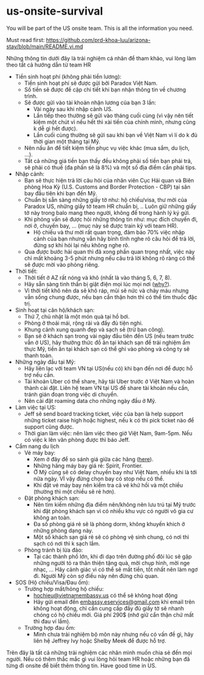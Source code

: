 # us-onsite-survival
You will be part of the US onsite team. This is all the information you need.

Must read first: https://github.com/prd-khoa-luu/arizona-stay/blob/main/README.vi.md

Những thông tin dưới đây là trải nghiệm cá nhân để tham khảo, vui lòng làm theo tất cả hướng dẫn từ team HR

- Tiền sinh hoạt phí (không phải tiền lương):
  + Tiền sinh hoạt phí sẽ được gửi bởi Paradox Việt Nam.
  + Số tiền sẽ được đề cập chi tiết khi bạn nhận thông tin về chương trình.
  + Sẽ được gửi vào tài khoản nhận lương của bạn 3 lần:
    + Vài ngày sau khi nhập cảnh US.
    + Lần tiếp theo thường sẽ gửi vào tháng cuối cùng (vì vậy nên tiết kiệm một chút vì nếu hết thì xài tiền của chính mình, nhưng cũng k dễ gì hết được).
    + Lần cuối cùng thường sẽ gửi sau khi bạn về Việt Nam vì lí do k đủ thời gian một tháng tại Mỹ.
  + Nên nấu ăn để tiết kiệm tiền phục vụ việc khác (mua sắm, du lịch, ...).
  + Tất cả những giá tiền bạn thấy đều không phải số tiền bạn phải trả, sẽ phải có thuế (đa phần sẽ là 8%) và một số địa điểm cần phải tips.
- Nhập cảnh:
  + Bạn sẽ thực hiện trả lời câu hỏi của nhân viên Cục Hải quan và Biên phòng Hoa Kỳ (U.S. Customs and Border Protection - CBP) tại sân bay đầu tiên khi bạn đến Mỹ.
  + Chuẩn bị sẵn sàng những giấy tờ như: hộ chiếu/visa, thư mời của Paradox US, những giấy tờ team HR chuẩn bị, .. Luôn giữ những giấy tờ này trong balo mang theo người, không để trong hành lý ký gửi.
  + Khi phỏng vấn sẽ được hỏi những thông tin như: mục đích chuyến đi, nơi ở, chuyến bay, ... (mục này sẽ được train kỹ với team HR).
    + Hộ chiếu và thư mời rất quan trọng, đảm bảo 70% việc nhập cảnh của bạn nhưng vẫn hãy bình tĩnh nghe rõ câu hỏi để trả lời, đừng sợ khi hỏi lại nếu không nghe rõ.
  + Qua được bước hải quan thì đã xong phần quan trọng nhất, việc này chỉ mất khoảng 3-5 phút nhưng nếu câu trả lời không rõ ràng có thể sẽ được mời vào phòng riêng.
- Thời tiết:
  + Thời tiết ở AZ rất nóng và khô (nhất là vào tháng 5, 6, 7, 8).
  + Hãy sẵn sàng tinh thần bị giật điện mọi lúc mọi nơi ([why?](https://doanhnghiepvn.vn/doi-song/neu-ban-bi-dien-giat-tanh-tach-khi-cham-vao-do-vat-hay-cham-vao-nhau-trong-mua-dong-hay-doc-ngay-bai-nay/20200106115154298)).
  + Vì thời tiết khô nên da sẽ khô ráp, mũi sẽ nức và chảy máu nhưng vẫn sống chung được, nếu bạn cẩn thận hơn thì có thể tìm thuốc đặc trị.
- Sinh hoạt tại căn hộ/khách sạn:
  + Thứ 7, chủ nhật là một món quà tại hồ bơi.
  + Phòng ở thoải mái, rộng rãi và đầy đủ tiện nghi.
  + Khung cảnh xung quanh đẹp và sạch sẽ (trừ ban công).
  + Bạn sẽ ở khách sạn trong vài ngày đầu tiên đến US (nếu team trước vẫn ở US), hãy thưởng thức đồ ăn tại khách sạn để trải nghiệm ẩm thực Mỹ, tiền ăn tại khách sạn có thể ghi vào phòng và công ty sẽ thanh toán.
- Những ngày đầu tại Mỹ:
  + Hãy liên lạc với team VN tại US(nếu có) khi bạn đến nơi để được hỗ trợ nếu cần.
  + Tài khoản Uber có thể share, hãy tải Uber trước ở Việt Nam và hoàn thành cài đặt. Liên hệ team VN tại US để share tài khoản nếu cần, tránh gián đoạn trong việc di chuyển.
  + Nên cài đặt roaming data cho những ngày đầu ở Mỹ.
- Làm việc tại US:
  + Jeff sẽ send board tracking ticket, việc của bạn là help support những ticket raise high hoặc highest, nếu k có thì pick ticket nào để support cũng được.
  + Thời gian làm việc: nên làm việc theo giờ Việt Nam, 9am-5pm. Nếu có việc k lên văn phòng được thì báo Jeff.
- Cẩm nang du lịch
  + Vé máy bay:
    + Xem ở đây để so sánh giá giữa các hãng ([here](https://www.google.com/travel/flights?gl=US&hl=en-US)).
    + Những hãng máy bay giá rẻ: Spirit, Frontier.
    + Ở Mỹ cũng sẽ có delay chuyến bay như Việt Nam, nhiều khi là tới nữa ngày. VÌ vậy đừng chọn bay có stop nếu có thể.
    + Khi đặt vé máy bay nên kiểm tra cả vé khứ hồi và một chiều (thường thì một chiều sẽ rẻ hơn).
  + Đặt phòng khách sạn:
    + Nên tìm kiếm những địa điểm nên/không nên lưu trú tại Mỹ trước khi đặt phòng khách sạn vì có nhiều khu vực có người vô gia cư không an toàn.
    + Đa số phòng giá rẻ sẽ là phòng dorm, không khuyến khich ở những phòng dạng này.
    + Một số khách sạn giá rẻ sẽ có phòng vệ sinh chung, có nơi thì sạch có nơi thì k sạch lắm.
  + Phòng tránh bị lừa đảo:
    + Tại các thành phố lớn, khi đi dạo trên đường phố đôi lúc sẽ gặp những người tỏ ra thân thiện tặng quà, mời chụp hình, mời nge nhạc, ... Hãy cảnh giác vì có thể sẽ mất tiền, tốt nhất nên làm ngơ đi. Người Mỹ còn sợ điều này nên đừng chủ quan.
- SOS (Hộ chiếu/Visa/Đau ốm):
  + Trường hợp mất/hỏng hộ chiếu:
    + hochieu@vietnamembassy.us có thể sẽ không hoạt động
    + Hãy gửi email đến embassy.eservices@gmail.com khi email trên không hoạt động, chỉ cần cung cấp đầy đủ giấy tờ sẽ nhanh chóng có hộ chiếu mới. Giá phí 290$ (nhớ giữ cẩn thận chứ mất thì đau ví lắm).
  + Trường hợp đau ốm:
    + Mình chưa trải nghiệm bộ môn này nhưng nếu có vấn đề gì, hãy liên hệ Jeffrey Ivy hoặc Shelby Meek để được hỗ trợ.

Trên đây là tất cả những trải nghiệm các nhân mình muốn chia sẻ đến mọi người. Nếu có thêm thắc mắc gì vui lòng hỏi team HR hoặc những bạn đã từng đi onsite để biết thêm thông tin. Have good time in US.
